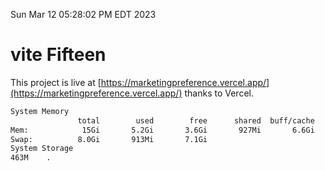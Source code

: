 Sun Mar 12 05:28:02 PM EDT 2023

# vite Fifteen


This project is live at [https://marketingpreference.vercel.app/](https://marketingpreference.vercel.app/) thanks to Vercel.

```bash
System Memory
               total        used        free      shared  buff/cache   available
Mem:            15Gi       5.2Gi       3.6Gi       927Mi       6.6Gi       8.9Gi
Swap:          8.0Gi       913Mi       7.1Gi
System Storage
463M	.
```
```bash
